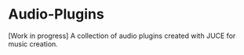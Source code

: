 # Audio-Plugins
[Work in progress] A collection of audio plugins created with JUCE for music creation. 
